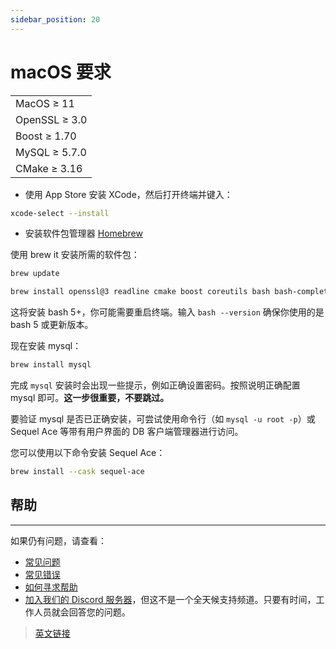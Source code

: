 ```yaml
---
sidebar_position: 20
---
```


# macOS 要求

||
|--|
|MacOS ≥ 11|
|OpenSSL ≥ 3.0|
|Boost ≥ 1.70|
|MySQL ≥ 5.7.0|
|CMake ≥ 3.16|

- 使用 App Store 安装 XCode，然后打开终端并键入：

```bash
xcode-select --install
```

- 安装软件包管理器 [Homebrew](http://brew.sh/)

使用 brew it 安装所需的软件包：

```bash
brew update
```

```bash
brew install openssl@3 readline cmake boost coreutils bash bash-completion coreutils
```

这将安装 bash 5+，你可能需要重启终端。输入 `bash --version` 确保你使用的是 bash 5 或更新版本。

现在安装 mysql：

```bash
brew install mysql
```

完成 `mysql` 安装时会出现一些提示，例如正确设置密码。按照说明正确配置 mysql 即可。**这一步很重要，不要跳过。**

要验证 mysql 是否已正确安装，可尝试使用命令行（如 `mysql -u root -p`）或 Sequel Ace 等带有用户界面的 DB 客户端管理器进行访问。

您可以使用以下命令安装 Sequel Ace：

```bash
brew install --cask sequel-ace
```

## 帮助
---

如果仍有问题，请查看：

- [常见问题](/faq)
- [常见错误](/common-errors)
- [如何寻求帮助](/how-to-ask-for-help)
- [加入我们的 Discord 服务器](https://discord.gg/gkt4y2x)，但这不是一个全天候支持频道。只要有时间，工作人员就会回答您的问题。

> [英文链接](https://www.azerothcore.org/wiki/macos-requirements)
